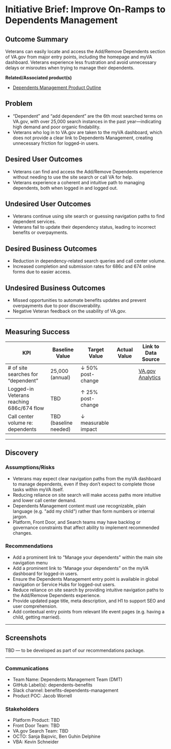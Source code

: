 # Initiative Brief: Improve On-Ramps to Dependents Management

## Outcome Summary
Veterans can easily locate and access the Add/Remove Dependents section of VA.gov from major entry points, including the homepage and myVA dashboard. Veterans experience less frustration and avoid unnecessary delays or misroutes when trying to manage their dependents.

**Related/Associated product(s)**
- [Dependents Management Product Outline](https://github.com/department-of-veterans-affairs/va.gov-team/blob/master/products/dependents)

## Problem
- “Dependent” and “add dependent” are the 6th most searched terms on VA.gov, with over 25,000 search instances in the past year—indicating high demand and poor organic findability.
- Veterans who log in to VA.gov are taken to the myVA dashboard, which does not provide a clear link to Dependents Management, creating unnecessary friction for logged-in users.

## Desired User Outcomes
- Veterans can find and access the Add/Remove Dependents experience without needing to use the site search or call VA for help.
- Veterans experience a coherent and intuitive path to managing dependents, both when logged in and logged out.

## Undesired User Outcomes
- Veterans continue using site search or guessing navigation paths to find dependent services.
- Veterans fail to update their dependency status, leading to incorrect benefits or overpayments.

## Desired Business Outcomes
- Reduction in dependency-related search queries and call center volume.
- Increased completion and submission rates for 686c and 674 online forms due to easier access.

## Undesired Business Outcomes
- Missed opportunities to automate benefits updates and prevent overpayments due to poor discoverability.
- Negative Veteran feedback on the usability of VA.gov.

---

## Measuring Success

| KPI                                        | Baseline Value     | Target Value        | Actual Value | Link to Data Source |
|-------------------------------------------|---------------------|----------------------|--------------|---------------------|
| # of site searches for “dependent”        | 25,000 (annual)     | ↓ 50% post-change    |              | [VA.gov Analytics](https://analytics.va.gov) |
| Logged-in Veterans reaching 686c/674 flow | TBD                 | ↑ 25% post-change    |              |                     |
| Call center volume re: dependents         | TBD (baseline needed) | ↓ measurable impact |              |                     |

---

## Discovery
### Assumptions/Risks
- Veterans may expect clear navigation paths from the myVA dashboard to manage dependents, even if they don’t expect to complete those tasks within myVA itself.
- Reducing reliance on site search will make access paths more intuitive and lower call center demand.
- Dependents Management content must use recognizable, plain language (e.g. "add my child") rather than form numbers or internal jargon.
- Platform, Front Door, and Search teams may have backlog or governance constraints that affect ability to implement recommended changes.

### Recommendations
- Add a prominent link to "Manage your dependents" within the main site navigation menu
- Add a prominent link to “Manage your dependents” on the myVA dashboard for logged-in users.
- Ensure the Dependents Management entry point is available in global navigation or Service Hubs for logged-out users.
- Reduce reliance on site search by providing intuitive navigation paths to the Add/Remove Dependents experience.
- Provide updated page title, meta description, and H1 to support SEO and user comprehension.
- Add contextual entry points from relevant life event pages (e.g. having a child, getting married).

---

## Screenshots
TBD — to be developed as part of our recommendations package.

---

### Communications
- Team Name: Dependents Management Team (DMT)
- GitHub Label(s): dependents-benefits
- Slack channel: benefits-dependents-management
- Product POC: Jacob Worrell

### Stakeholders
- Platform Product: TBD
- Front Door Team: TBD
- VA.gov Search Team: TBD
- OCTO: Sanja Bajovic, Ben Guhin Delphine
- VBA: Kevin Schneider
